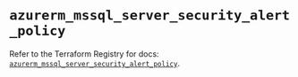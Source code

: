 # `azurerm_mssql_server_security_alert_policy`

Refer to the Terraform Registry for docs: [`azurerm_mssql_server_security_alert_policy`](https://registry.terraform.io/providers/hashicorp/azurerm/4.23.0/docs/resources/mssql_server_security_alert_policy).
